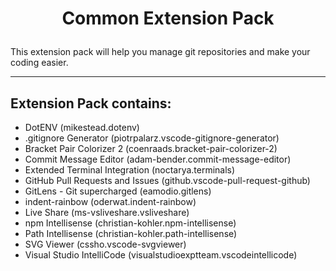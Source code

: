 # <p align="center">Common Extension Pack</p>

This extension pack will help you manage git repositories and make your coding easier.

---

## Extension Pack contains:

-   DotENV (mikestead.dotenv)
-   .gitignore Generator (piotrpalarz.vscode-gitignore-generator)
-   Bracket Pair Colorizer 2 (coenraads.bracket-pair-colorizer-2)
-   Commit Message Editor (adam-bender.commit-message-editor)
-   Extended Terminal Integration (noctarya.terminals)
-   GitHub Pull Requests and Issues (github.vscode-pull-request-github)
-   GitLens - Git supercharged (eamodio.gitlens)
-   indent-rainbow (oderwat.indent-rainbow)
-   Live Share (ms-vsliveshare.vsliveshare)
-   npm Intellisense (christian-kohler.npm-intellisense)
-   Path Intellisense (christian-kohler.path-intellisense)
-   SVG Viewer (cssho.vscode-svgviewer)
-   Visual Studio IntelliCode (visualstudioexptteam.vscodeintellicode)
